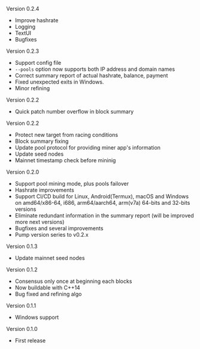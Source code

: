 Version 0.2.4

- Improve hashrate
- Logging
- TextUI
- Bugfixes

Version 0.2.3

- Support config file
- `--pools` option now supports both IP address and domain names
- Correct summary report of actual hashrate, balance, payment
- Fixed unexpected exits in Windows.
- Minor refining

Version 0.2.2

- Quick patch number overflow in block summary

Version 0.2.2

- Protect new target from racing conditions
- Block summary fixing
- Update pool protocol for providing miner app's information
- Update seed nodes
- Mainnet timestamp check before mininig

Version 0.2.0

- Support pool mining mode, plus pools failover
- Hashrate improvements
- Support CI/CD build for Linux, Android(Termux), macOS and Windows on amd64/x86-64, i686, arm64/aarch64, arm(v7a) 64-bits and 32-bits versions
- Eliminate redundant information in the summary report (will be improved more next versions)
- Bugfixes and several improvements
- Pump version series to v0.2.x

Version 0.1.3

- Update mainnet seed nodes

Version 0.1.2

- Consensus only once at beginning each blocks
- Now buildable with C++14
- Bug fixed and refining algo

Version 0.1.1

- Windows support

Version 0.1.0

- First release
